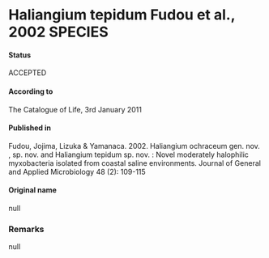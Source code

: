 # Haliangium tepidum Fudou et al., 2002 SPECIES

#### Status
ACCEPTED

#### According to
The Catalogue of Life, 3rd January 2011

#### Published in
Fudou, Jojima, Lizuka & Yamanaca. 2002. Haliangium ochraceum gen. nov. , sp. nov. and Haliangium tepidum sp. nov. : Novel moderately halophilic myxobacteria isolated from coastal saline environments. Journal of General and Applied Microbiology 48 (2): 109-115

#### Original name
null

### Remarks
null
